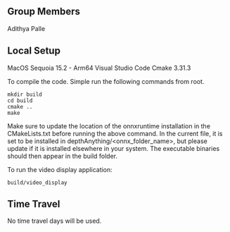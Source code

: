 ## Group Members
Adithya Palle

## Local Setup
MacOS Sequoia 15.2 - Arm64 
Visual Studio Code
Cmake 3.31.3

To compile the code. Simple run the following commands from root.
```
mkdir build
cd build
cmake ..
make
```

Make sure to update the location of the onnxruntime installation in the CMakeLists.txt before running the above command. 
In the current file, it is set to be installed in depthAnything/<onnx_folder_name>, but please update if it is installed elsewhere in your system.
The executable binaries should then appear in the build folder.

To run the video display application:

```
build/video_display
```

## Time Travel

No time travel days will be used.